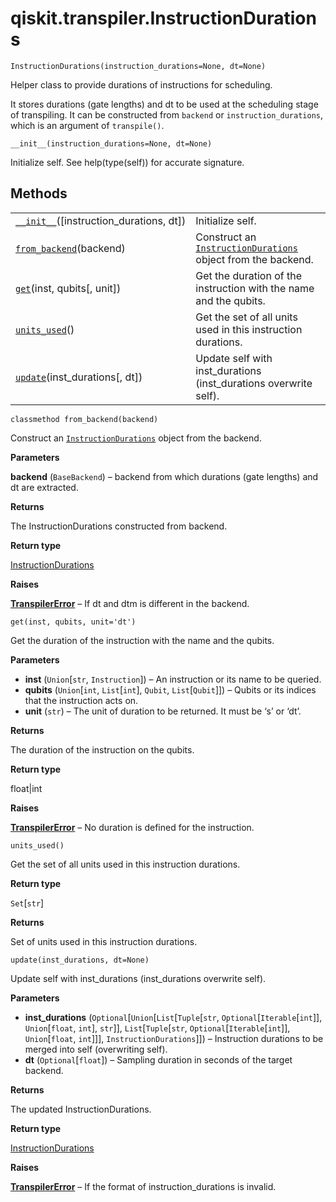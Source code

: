 <span id="qiskit-transpiler-instructiondurations" />

# qiskit.transpiler.InstructionDurations

<span id="undefined" />

`InstructionDurations(instruction_durations=None, dt=None)`

Helper class to provide durations of instructions for scheduling.

It stores durations (gate lengths) and dt to be used at the scheduling stage of transpiling. It can be constructed from `backend` or `instruction_durations`, which is an argument of `transpile()`.

<span id="undefined" />

`__init__(instruction_durations=None, dt=None)`

Initialize self. See help(type(self)) for accurate signature.

## Methods

|                                                                                                                                                 |                                                                                                                                                  |
| ----------------------------------------------------------------------------------------------------------------------------------------------- | ------------------------------------------------------------------------------------------------------------------------------------------------ |
| [`__init__`](#qiskit.transpiler.InstructionDurations.__init__ "qiskit.transpiler.InstructionDurations.__init__")(\[instruction\_durations, dt]) | Initialize self.                                                                                                                                 |
| [`from_backend`](#qiskit.transpiler.InstructionDurations.from_backend "qiskit.transpiler.InstructionDurations.from_backend")(backend)           | Construct an [`InstructionDurations`](#qiskit.transpiler.InstructionDurations "qiskit.transpiler.InstructionDurations") object from the backend. |
| [`get`](#qiskit.transpiler.InstructionDurations.get "qiskit.transpiler.InstructionDurations.get")(inst, qubits\[, unit])                        | Get the duration of the instruction with the name and the qubits.                                                                                |
| [`units_used`](#qiskit.transpiler.InstructionDurations.units_used "qiskit.transpiler.InstructionDurations.units_used")()                        | Get the set of all units used in this instruction durations.                                                                                     |
| [`update`](#qiskit.transpiler.InstructionDurations.update "qiskit.transpiler.InstructionDurations.update")(inst\_durations\[, dt])              | Update self with inst\_durations (inst\_durations overwrite self).                                                                               |

<span id="undefined" />

`classmethod from_backend(backend)`

Construct an [`InstructionDurations`](#qiskit.transpiler.InstructionDurations "qiskit.transpiler.InstructionDurations") object from the backend.

**Parameters**

**backend** (`BaseBackend`) – backend from which durations (gate lengths) and dt are extracted.

**Returns**

The InstructionDurations constructed from backend.

**Return type**

[InstructionDurations](#qiskit.transpiler.InstructionDurations "qiskit.transpiler.InstructionDurations")

**Raises**

[**TranspilerError**](qiskit.transpiler.TranspilerError#qiskit.transpiler.TranspilerError "qiskit.transpiler.TranspilerError") – If dt and dtm is different in the backend.

<span id="undefined" />

`get(inst, qubits, unit='dt')`

Get the duration of the instruction with the name and the qubits.

**Parameters**

*   **inst** (`Union`\[`str`, `Instruction`]) – An instruction or its name to be queried.
*   **qubits** (`Union`\[`int`, `List`\[`int`], `Qubit`, `List`\[`Qubit`]]) – Qubits or its indices that the instruction acts on.
*   **unit** (`str`) – The unit of duration to be returned. It must be ‘s’ or ‘dt’.

**Returns**

The duration of the instruction on the qubits.

**Return type**

float|int

**Raises**

[**TranspilerError**](qiskit.transpiler.TranspilerError#qiskit.transpiler.TranspilerError "qiskit.transpiler.TranspilerError") – No duration is defined for the instruction.

<span id="undefined" />

`units_used()`

Get the set of all units used in this instruction durations.

**Return type**

`Set`\[`str`]

**Returns**

Set of units used in this instruction durations.

<span id="undefined" />

`update(inst_durations, dt=None)`

Update self with inst\_durations (inst\_durations overwrite self).

**Parameters**

*   **inst\_durations** (`Optional`\[`Union`\[`List`\[`Tuple`\[`str`, `Optional`\[`Iterable`\[`int`]], `Union`\[`float`, `int`], `str`]], `List`\[`Tuple`\[`str`, `Optional`\[`Iterable`\[`int`]], `Union`\[`float`, `int`]]], `InstructionDurations`]]) – Instruction durations to be merged into self (overwriting self).
*   **dt** (`Optional`\[`float`]) – Sampling duration in seconds of the target backend.

**Returns**

The updated InstructionDurations.

**Return type**

[InstructionDurations](#qiskit.transpiler.InstructionDurations "qiskit.transpiler.InstructionDurations")

**Raises**

[**TranspilerError**](qiskit.transpiler.TranspilerError#qiskit.transpiler.TranspilerError "qiskit.transpiler.TranspilerError") – If the format of instruction\_durations is invalid.
